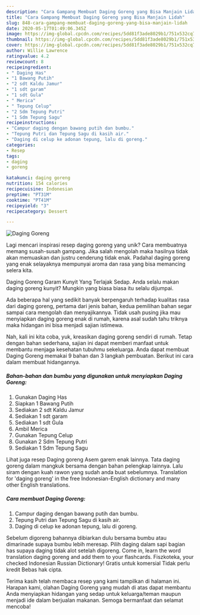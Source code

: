 ```yaml
---
description: "Cara Gampang Membuat Daging Goreng yang Bisa Manjain Lidah"
title: "Cara Gampang Membuat Daging Goreng yang Bisa Manjain Lidah"
slug: 848-cara-gampang-membuat-daging-goreng-yang-bisa-manjain-lidah
date: 2020-05-17T01:49:06.345Z
image: https://img-global.cpcdn.com/recipes/5dd81f3ade8029b1/751x532cq70/daging-goreng-foto-resep-utama.jpg
thumbnail: https://img-global.cpcdn.com/recipes/5dd81f3ade8029b1/751x532cq70/daging-goreng-foto-resep-utama.jpg
cover: https://img-global.cpcdn.com/recipes/5dd81f3ade8029b1/751x532cq70/daging-goreng-foto-resep-utama.jpg
author: Willie Lawrence
ratingvalue: 4.2
reviewcount: 8
recipeingredient:
- " Daging Has"
- "1 Bawang Putih"
- "2 sdt Kaldu Jamur"
- "1 sdt garam"
- "1 sdt Gula"
- " Merica"
- " Tepung Celup"
- "2 Sdm Tepung Putri"
- "1 Sdm Tepung Sagu"
recipeinstructions:
- "Campur daging dengan bawang putih dan bumbu."
- "Tepung Putri dan Tepung Sagu di kasih air."
- "Daging di celup ke adonan tepung, lalu di goreng."
categories:
- Resep
tags:
- daging
- goreng

katakunci: daging goreng 
nutrition: 154 calories
recipecuisine: Indonesian
preptime: "PT31M"
cooktime: "PT41M"
recipeyield: "3"
recipecategory: Dessert

---
```



![Daging Goreng](https://img-global.cpcdn.com/recipes/5dd81f3ade8029b1/751x532cq70/daging-goreng-foto-resep-utama.jpg)

Lagi mencari inspirasi resep daging goreng yang unik? Cara membuatnya memang susah-susah gampang. Jika salah mengolah maka hasilnya tidak akan memuaskan dan justru cenderung tidak enak. Padahal daging goreng yang enak selayaknya mempunyai aroma dan rasa yang bisa memancing selera kita.

Daging Goreng Garam Kunyit Yang Terlajak Sedap. Anda selalu makan daging goreng kunyit? Mungkin yang biasa biasa itu selalu dijumpai.

Ada beberapa hal yang sedikit banyak berpengaruh terhadap kualitas rasa dari daging goreng, pertama dari jenis bahan, kedua pemilihan bahan segar sampai cara mengolah dan menyajikannya. Tidak usah pusing jika mau menyiapkan daging goreng enak di rumah, karena asal sudah tahu triknya maka hidangan ini bisa menjadi sajian istimewa.


Nah, kali ini kita coba, yuk, kreasikan daging goreng sendiri di rumah. Tetap dengan bahan sederhana, sajian ini dapat memberi manfaat untuk membantu menjaga kesehatan tubuhmu sekeluarga. Anda dapat membuat Daging Goreng memakai 9 bahan dan 3 langkah pembuatan. Berikut ini cara dalam membuat hidangannya.

<!--inarticleads1-->

##### Bahan-bahan dan bumbu yang digunakan untuk menyiapkan Daging Goreng:

1. Gunakan  Daging Has
1. Siapkan 1 Bawang Putih
1. Sediakan 2 sdt Kaldu Jamur
1. Sediakan 1 sdt garam
1. Sediakan 1 sdt Gula
1. Ambil  Merica
1. Gunakan  Tepung Celup
1. Gunakan 2 Sdm Tepung Putri
1. Sediakan 1 Sdm Tepung Sagu


Lihat juga resep Daging goreng Asem garem enak lainnya. Tata daging goreng dalam mangkuk bersama dengan bahan pelengkap lainnya. Lalu siram dengan kuah rawon yang sudah anda buat sebelumnya. Translation for &#39;daging goreng&#39; in the free Indonesian-English dictionary and many other English translations. 

<!--inarticleads2-->

##### Cara membuat Daging Goreng:

1. Campur daging dengan bawang putih dan bumbu.
1. Tepung Putri dan Tepung Sagu di kasih air.
1. Daging di celup ke adonan tepung, lalu di goreng.


Sebelum digoreng bahannya dibiarkan dulu bersama bumbu atau dimarinade supaya bumbu lebih meresap. Pilih daging dalam sapi bagian has supaya daging tidak alot setelah digoreng. Come in, learn the word translation daging goreng and add them to your flashcards. Fiszkoteka, your checked Indonesian Russian Dictionary! Gratis untuk komersial Tidak perlu kredit Bebas hak cipta. 

Terima kasih telah membaca resep yang kami tampilkan di halaman ini. Harapan kami, olahan Daging Goreng yang mudah di atas dapat membantu Anda menyiapkan hidangan yang sedap untuk keluarga/teman maupun menjadi ide dalam berjualan makanan. Semoga bermanfaat dan selamat mencoba!
